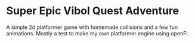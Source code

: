 # Super Epic Vibol Quest Adventure

A simple 2d platformer game with homemade collisions and a few fun animations.
Mostly a test to make my own platformer engine using openFl.
